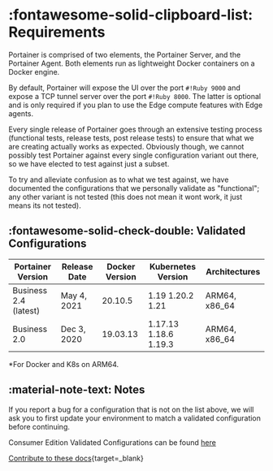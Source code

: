 # :fontawesome-solid-clipboard-list: Requirements
Portainer is comprised of two elements, the Portainer Server, and the Portainer Agent. Both elements run as lightweight Docker containers on a Docker engine.

By default, Portainer will expose the UI over the port `#!Ruby 9000` and expose a TCP tunnel server over the port `#!Ruby 8000`. The latter is optional and is only required if you plan to use the Edge compute features with Edge agents.


Every single release of Portainer goes through an extensive testing process (functional tests, release tests, post release tests) to ensure that what we are creating actually works as expected. Obviously though, we cannot possibly test Portainer against every single configuration variant out there, so we have elected to test against just a subset.

To try and alleviate confusion as to what we test against, we have documented the configurations that we personally validate as "functional"; any other variant is not tested (this does not mean it wont work, it just means its not tested). 

## :fontawesome-solid-check-double: Validated Configurations

| Portainer Version     | Release Date | Docker Version | Kubernetes Version    | Architectures |
|-----------------------|--------------|----------------|-----------------------|---------------|
| Business 2.4 (latest) | May 4, 2021  | 20.10.5      | 1.19 1.20.2 1.21 | ARM64, x86_64 |
| Business 2.0 | Dec 3, 2020  | 19.03.13       | 1.17.13 1.18.6 1.19.3 | ARM64, x86_64 |


*For Docker and K8s on ARM64.

## :material-note-text: Notes

If you report a bug for a configuration that is not on the list above, we will ask you to first update your environment to match a validated configuration before continuing.

Consumer Edition Validated Configurations can be found [here](https://documentation.portainer.io/v2.0/deploy/requirements/)

[Contribute to these docs](https://github.com/portainer/portainer-docs/blob/master/contributing.md){target=_blank}
